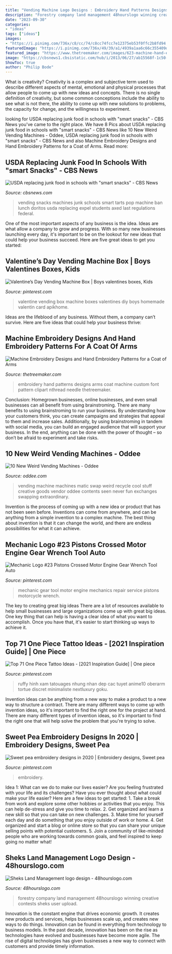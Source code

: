 ```yaml
---
title: "Vending Machine Logo Designs : Embroidery Hand Patterns Designs Arms Coat Machine Custom Font Pattern Clipart Nthread Needle Thetreemaker"
description: "Forestry company land management 48hourslogo winning creative contests sheks user upload"
date: "2023-09-30"
categories:
- "ideas"
tags: ["ideas"]
images:
- "https://i.pinimg.com/736x/c8/cc/74/c8cc74fcc7e12375eb53f0ffc2b8fd94.jpg"
featuredImage: "https://i.pinimg.com/736x/49/39/a1/4939a1aa6c66c355409dff2c79b62397.jpg"
featured_image: "https://www.thetreemaker.com/images/623-machine-hand-embroidery.jpg"
image: "https://cbsnews1.cbsistatic.com/hub/i/2013/06/27/ab15568f-1c50-11e3-9918-005056850598/vendingmachine.jpg"
ShowToc: true
author: "Philip Bode"
---
```



What is creativity?
Creativity is a complex and subjective term used to describe different aspects of mental, emotional and physical processes that allow people to come up with new ideas and concepts. There is no single definition of creativity, but some common conceptions include the ability to see what is not there, the ability to come up with new solutions to problems, the capacity for change, and the willingness to experiment.

	

		
looking for USDA replacing junk food in schools with &quot;smart snacks&quot; - CBS News you've came to the right place. We have 8 Pics about USDA replacing junk food in schools with &quot;smart snacks&quot; - CBS News like 10 New Weird Vending Machines - Oddee, USDA replacing junk food in schools with &quot;smart snacks&quot; - CBS News and also Machine Embroidery Designs and Hand Embroidery Patterns for a Coat of Arms. Read more:
		
    
## USDA Replacing Junk Food In Schools With &quot;smart Snacks&quot; - CBS News

<img loading=lazy src="https://cbsnews1.cbsistatic.com/hub/i/2013/06/27/ab15568f-1c50-11e3-9918-005056850598/vendingmachine.jpg" onerror="this.onerror=null;this.src='https://tse4.mm.bing.net/th?id=OIP.j1qY-DlyG8kSPTKQ3TUkHAHaFj&amp;pid=15.1';" alt="USDA replacing junk food in schools with &quot;smart snacks&quot; - CBS News">

_Source: cbsnews.com_

>vending snacks machines junk schools smart tarts pop machine ban lunch doritos usda replacing expel students axed last regulations federal. 

	

One of the most important aspects of any business is the idea. Ideas are what allow a company to grow and progress. With so many new businesses launching every day, it's important to be on the lookout for new ideas that could help your business succeed. Here are five great ideas to get you started: 

    
## Valentine’s Day Vending Machine Box | Boys Valentines Boxes, Kids

<img loading=lazy src="https://i.pinimg.com/736x/76/49/66/7649669f994703bb1cc6901e5cf11754.jpg" onerror="this.onerror=null;this.src='https://tse3.mm.bing.net/th?id=OIP.nfB1DhEBrW6uQHUcQ2-fSgHaJ3&amp;pid=15.1';" alt="Valentine’s Day Vending Machine Box | Boys valentines boxes, Kids">

_Source: pinterest.com_

>valentine vending box machine boxes valentines diy boys homemade valentin card apikhome. 

	

Ideas are the lifeblood of any business. Without them, a company can’t survive. Here are five ideas that could help your business thrive:

    
## Machine Embroidery Designs And Hand Embroidery Patterns For A Coat Of Arms

<img loading=lazy src="https://www.thetreemaker.com/images/623-machine-hand-embroidery.jpg" onerror="this.onerror=null;this.src='https://tse4.mm.bing.net/th?id=OIP.-NSkhoeGjw6QSjsx4uEEdQHaEs&amp;pid=15.1';" alt="Machine Embroidery Designs and Hand Embroidery Patterns for a Coat of Arms">

_Source: thetreemaker.com_

>embroidery hand patterns designs arms coat machine custom font pattern clipart nthread needle thetreemaker. 

	

Conclusion: Homegrown businesses, online businesses, and even small businesses can all benefit from using brainstroming.
There are many benefits to using brainstroming to run your business. By understanding how your customers think, you can create campaigns and strategies that appeal to them and increase sales. Additionally, by using brainstroming in tandem with social media, you can build an engaged audience that will support your business. In the end, anything can be done with the power of thought – so don’t be afraid to experiment and take risks.

    
## 10 New Weird Vending Machines - Oddee

<img loading=lazy src="https://www.oddee.com/wp-content/uploads/_media/imgs/articles2/a98881_new-vending_5-swap.jpg" onerror="this.onerror=null;this.src='https://tse2.mm.bing.net/th?id=OIP.ORsuJbM_aS_MmppxoMFSfAHaLE&amp;pid=15.1';" alt="10 New Weird Vending Machines - Oddee">

_Source: oddee.com_

>vending machine machines matic swap weird recycle cool stuff creative goods vendor oddee contents seen never fun exchanges swapping extraordinary. 

	

Invention is the process of coming up with a new idea or product that has not been seen before. Inventions can come from anywhere, and can be anything from a simple invention to a complex machine. The best thing about invention is that it can change the world, and there are endless possibilities for what it can achieve.

    
## Mechanic Logo #23 Pistons Crossed Motor Engine Gear Wrench Tool Auto

<img loading=lazy src="https://i.pinimg.com/736x/c8/cc/74/c8cc74fcc7e12375eb53f0ffc2b8fd94.jpg" onerror="this.onerror=null;this.src='https://tse2.mm.bing.net/th?id=OIP.KGfvcHQLXuH1gzrPW_W-ewHaHa&amp;pid=15.1';" alt="Mechanic Logo #23 Pistons Crossed Motor Engine Gear Wrench Tool Auto">

_Source: pinterest.com_

>mechanic gear tool motor engine mechanics repair service pistons motorcycle wrench. 

	

The key to creating great big ideas
There are a lot of resources available to help small businesses and large organizations come up with great big ideas. One key thing that can help is having a clear idea of what you want to accomplish. Once you have that, it's easier to start thinking up ways to achieve it.

    
## Top 71 One Piece Tattoo Ideas - [2021 Inspiration Guide] | One Piece

<img loading=lazy src="https://i.pinimg.com/736x/49/39/a1/4939a1aa6c66c355409dff2c79b62397.jpg" onerror="this.onerror=null;this.src='https://tse1.mm.bing.net/th?id=OIP.6AEeuSJxdKGb6JuZBeeIAwHaHB&amp;pid=15.1';" alt="Top 71 One Piece Tattoo Ideas - [2021 Inspiration Guide] | One piece">

_Source: pinterest.com_

>ruffy hinh xam tatouages nhung nhan dep cac tuyet anime10 oberarm tortue discret minimaliste nextluxury goku. 

	

Invention ideas can be anything from a new way to make a product to a new way to structure a contract. There are many different ways to come up with invention ideas, so it's important to find the right one for the project at hand. There are many different types of invention ideas, so it's important to find the right one that will help solve the problem that you're trying to solve.

    
## Sweet Pea Embroidery Designs In 2020 | Embroidery Designs, Sweet Pea

<img loading=lazy src="https://i.pinimg.com/originals/68/02/2b/68022b477a45dd98adfa55f3b8035aaf.jpg" onerror="this.onerror=null;this.src='https://tse3.mm.bing.net/th?id=OIP.KObFtNM83cZWOARW1EeWpAHaJ4&amp;pid=15.1';" alt="Sweet pea embroidery designs in 2020 | Embroidery designs, Sweet pea">

_Source: pinterest.com_

>embroidery. 

	

Idea 1: What can we do to make our lives easier?
Are you feeling frustrated with your life and its challenges? Have you ever thought about what could make your life easier? Here are a few ideas to get started: 1. Take a break from work and explore some other hobbies or activities that you enjoy. This can help de-stress and give you time to relax. 2. Get organized and learn a new skill so that you can take on new challenges. 3. Make time for yourself each day and do something that you enjoy outside of work or home. 4. Get organized and start a blog or online store so that you can share your unique selling points with potential customers. 5. Join a community of like-minded people who are working towards common goals, and feel inspired to keep going no matter what! 
    
## Sheks Land Management Logo Design - 48hourslogo.com

<img loading=lazy src="https://www.48hourslogo.com/48hourslogo_data/2020/12/15/lomul1607979628.png" onerror="this.onerror=null;this.src='https://tse4.mm.bing.net/th?id=OIP.TrLNcs7TiDMhNRK-Lsj-BAHaHa&amp;pid=15.1';" alt="Sheks Land Management logo design - 48hourslogo.com">

_Source: 48hourslogo.com_

>forestry company land management 48hourslogo winning creative contests sheks user upload. 

	

Innovation is the constant engine that drives economic growth. It creates new products and services, helps businesses scale up, and creates new ways to do things. Innovation can be found in everything from technology to business models. In the past decade, innovation has been on the rise as technologies have evolved and businesses have become more agile. The rise of digital technologies has given businesses a new way to connect with customers and provide timely information.

